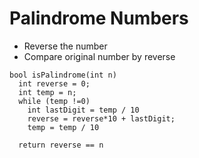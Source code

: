 # Palindrome Numbers

- Reverse the number
- Compare original number by reverse

```
bool isPalindrome(int n)
  int reverse = 0;
  int temp = n;
  while (temp !=0)
    int lastDigit = temp / 10
    reverse = reverse*10 + lastDigit;
    temp = temp / 10

  return reverse == n
```
